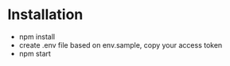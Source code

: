 # Installation

- npm install
- create .env file based on env.sample, copy your access token
- npm start
